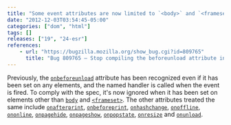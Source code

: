 ```yaml
---
title: "Some event attributes are now limited to `<body>` and `<frameset>`"
date: "2012-12-03T03:54:45-05:00"
categories: ["dom", "html"]
tags: []
releases: ["19", "24-esr"]
references:
    - url: "https://bugzilla.mozilla.org/show_bug.cgi?id=809765"
      title: "Bug 809765 – Stop compiling the beforeunload attribute into an event handler on elements other than <body> and <frameset>"
---
```

Previously, the [`onbeforeunload`](https://developer.mozilla.org/docs/Web/API/window.onbeforeunload) attribute has been recognized even if it has been set on any elements, and the named handler is called when the event is fired. To comply with the spec, it's now ignored when it has been set on elements other than [`body`](https://developer.mozilla.org/docs/Web/HTML/Element/body) and [`<frameset>`](https://developer.mozilla.org/docs/Web/HTML/Element/frameset). The other attributes treated the same include [`onafterprint`](https://developer.mozilla.org/docs/Web/API/window.onafterprint), [`onbeforeprint`](https://developer.mozilla.org/docs/Web/API/window.onbeforeprint), [`onhashchange`](https://developer.mozilla.org/docs/Web/API/window.onhashchange), [`onoffline`](https://developer.mozilla.org/docs/Web/API/window.onoffline), [`ononline`](https://developer.mozilla.org/docs/Web/API/window.ononline), [`onpagehide`](https://developer.mozilla.org/docs/Web/API/window.onpagehide), [`onpageshow`](https://developer.mozilla.org/docs/Web/API/window.onpageshow), [`onpopstate`](https://developer.mozilla.org/docs/Web/API/window.onpopstate), [`onresize`](https://developer.mozilla.org/docs/Web/API/window.onresize) and [`onunload`](https://developer.mozilla.org/docs/Web/API/window.onunload).
